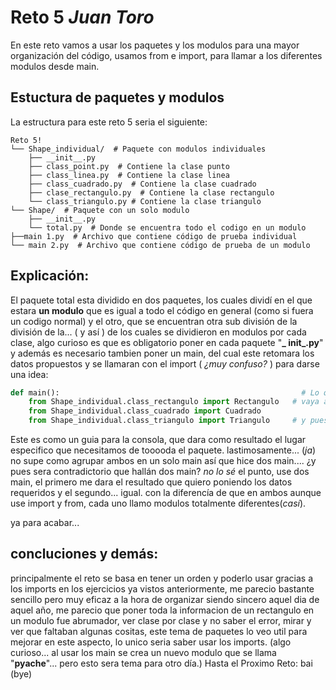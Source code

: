 # Reto 5  _Juan_ _Toro_
En este reto vamos a usar los paquetes y los modulos para una mayor organización del código, usamos from e import, para llamar a los diferentes modulos desde main.

## Estuctura de paquetes y modulos
La estructura para este reto 5 seria el siguiente:

```
Reto 5!
└── Shape_individual/  # Paquete con modulos individuales
    ├── __init__.py
    ├── class_point.py  # Contiene la clase punto
    ├── class_linea.py  # Contiene la clase linea
    ├── class_cuadrado.py  # Contiene la clase cuadrado
    ├── clase_rectangulo.py  # Contiene la clase rectangulo
    └── class_triangulo.py # Contiene la clase triangulo
└── Shape/  # Paquete con un solo modulo
    ├── __init__.py  
    └── total.py  # Donde se encuentra todo el codigo en un modulo
├──main 1.py  # Archivo que contiene código de prueba individual
└── main 2.py  # Archivo que contiene código de prueba de un modulo
```
## Explicación:
El paquete total esta dividido en dos paquetes, los cuales dividí en el que estara **un modulo** que es igual a todo el código en general (como si fuera un codigo normal)
y el otro, que se encuentran otra sub división de la división de la... ( y así ) de los cuales se dividieron en modulos por cada clase, algo curioso es que es obligatorio poner en cada 
paquete "**_ __init___.py**" y además  es necesario tambien poner un main, del cual este retomara los datos propuestos y se llamaran con el import ( _¿muy confuso?_ ) 
para darse una idea:
```python
def main():                                                      # Lo que uno dice seria algo así: 
    from Shape_individual.class_rectangulo import Rectangulo   # vaya al paquete "Shap..." ahí busque un paquete que se llame " class..." y de ahi traigame la clase ... 
    from Shape_individual.class_cuadrado import Cuadrado        
    from Shape_individual.class_triangulo import Triangulo     # y pues así ... ¿ ahora si ?
```
Este es como un guia para la consola, que dara como resultado el lugar especifico que necesitamos de tooooda el paquete.
lastimosamente... (_ja_) no supe como agrupar ambos en un solo main así que hice dos main.... ¿y pues sera contradictorio que hallán dos main?  _no lo sé_
el punto, use dos main, el primero me dara el resultado que quiero poniendo los datos requeridos y el segundo... igual. con la diferencía de que en ambos aunque use import y from, 
cada uno llamo modulos totalmente diferentes(_casí_).

ya para acabar...
## concluciones y demás:
principalmente el reto se basa en tener un orden y poderlo usar gracias a los imports en los ejercicios ya vistos anteriormente, me parecio bastante sencillo pero muy eficaz a la hora de organizar
siendo sincero aquel dia de aquel año, me parecio que poner toda la informacion de un rectangulo en un modulo fue abrumador, ver clase por clase y no saber el error, mirar y ver que faltaban
algunas cositas, este tema de paquetes lo veo util para mejorar en este aspecto, lo unico seria saber usar los imports.
(algo curioso... al usar los main se crea un nuevo modulo que se llama "__pyache__"... pero esto sera tema para otro día.)
Hasta el Proximo Reto: 
bai (bye)
